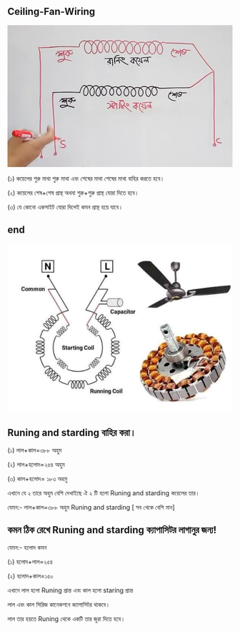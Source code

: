 ## Ceiling-Fan-Wiring


<!--[profile](./r.jpg)-->
<img src="r.jpg" width="600"/>

(১) কয়েলের শুরু মাথা শুরু মাথা এবং শেষের মাথা শেষের মাথা বাহির করতে হবে।

(২) কয়েলের শেষ+শেষ প্রান্থ অথবা শুরু+শুরু প্রান্থ যোরা দিতে হবে।

(৩) যে কোনো একসাইট যোরা দিলেই কমন প্রান্থ হয়ে যাবে।


## end

<!--[profile](./w.jpg)-->
<img src="w.jpg" width="600"/>

## Runing and starding বাহির করা।

(১) লাল+কাল=৩৮৮ অহুম

(২) লাল+হলোদ=২৫৪ অহুম

(৩) কাল+হলোদ= ১৮৩ অহমু

এখানে যে ২ তারে অহুম বেশি দেখাইছে ঐ ২ টি হলো Runing and starding কয়েলের তার।

যেমন:- লাল+কাল=৩৮৮ অহুম Runing and starding [ সব থেকে বেশি মান]

## কমন ঠিক রেখে Runing and starding ক্যাপাসিটর লাগানুর জন্য!

যেমন:- হলোদ কমন

(১) হলোদ+লাল=২৫৪

(২) হলোদ+কাল=১৫০

এখানে লাল হলো Runing প্রান্ত এবং কাল হলো staring প্রান্ত

লাল এবং কাল সিরিজ কানেকশনে ক্যাপাসিটর থাকবে।

লাল তার হয়তে Runing থেকে একটি তার জুরা দিতে হবে।


